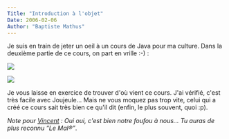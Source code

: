 ```yaml
---
Title: "Introduction à l'objet"
Date: 2006-02-06
Author: "Baptiste Mathus"
---
```




Je suis en train de jeter un oeil à un cours de Java pour ma culture.
Dans la deuxième partie de ce cours, on part en vrille :-) :

![](/dotclear/images/Le-Monde-Selon-Bush.png)

![](/dotclear/images/Le-Monde-Selon-Bush-2.png)

Je vous laisse en exercice de trouver d'où vient ce cours. J'ai vérifié,
c'est très facile avec Joujeule... Mais ne vous moquez pas trop vite,
celui qui a créé ce cours sait très bien ce qu'il dit (enfin, le plus
souvent, quoi :p).

*Note pour [Vincent](http://genezys.net) : Oui oui, c'est bien notre
foufou à nous... Tu auras de plus reconnu “Le Mal®”*.

